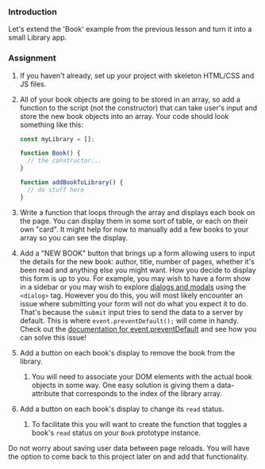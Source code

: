 ### Introduction

Let's extend the 'Book' example from the previous lesson and turn it into a small Library app.

### Assignment

<div class="lesson-content__panel" markdown="1">

1. If you haven't already, set up your project with skeleton HTML/CSS and JS files.
2. All of your book objects are going to be stored in an array, so add a function to the script (not the constructor) that can take user's input and store the new book objects into an array. Your code should look something like this:

   ```javascript
   const myLibrary = [];

   function Book() {
     // the constructor...
   }

   function addBookToLibrary() {
     // do stuff here
   }
   ```

3. Write a function that loops through the array and displays each book on the page. You can display them in some sort of table, or each on their own "card". It might help for now to manually add a few books to your array so you can see the display.
4. Add a "NEW BOOK" button that brings up a form allowing users to input the details for the new book: author, title, number of pages, whether it's been read and anything else you might want. How you decide to display this form is up to you. For example, you may wish to have a form show in a sidebar or you may wish to explore [dialogs and modals](https://developer.mozilla.org/en-US/docs/Web/HTML/Element/dialog) using the `<dialog>` tag. However you do this, you will most likely encounter an issue where submitting your form will not do what you expect it to do. That's because the `submit` input tries to send the data to a server by default. This is where `event.preventDefault();` will come in handy. Check out the [documentation for event.preventDefault](https://developer.mozilla.org/en-US/docs/Web/API/Event/preventDefault) and see how you can solve this issue!
5. Add a button on each book's display to remove the book from the library.
   1. You will need to associate your DOM elements with the actual book objects in some way. One easy solution is giving them a data-attribute that corresponds to the index of the library array.
6. Add a button on each book's display to change its `read` status.
   1. To facilitate this you will want to create the function that toggles a book's `read` status on your `Book` prototype instance.

<div class="lesson-note" markdown="1">
Do not worry about saving user data between page reloads. You will have the option to come back to this project later on and add that functionality.
</div>
</div>
